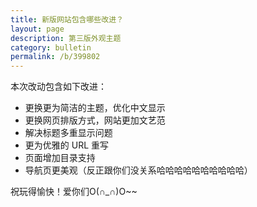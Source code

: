 ```yaml
---
title: 新版网站包含哪些改进？
layout: page
description: 第三版外观主题
category: bulletin
permalink: /b/399802
---
```

本次改动包含如下改进：

- 更换更为简洁的主题，优化中文显示
- 更换网页排版方式，网站更加文艺范
- 解决标题多重显示问题
- 更为优雅的 URL 重写
- 页面增加目录支持
- 导航页更美观（反正跟你们没关系哈哈哈哈哈哈哈哈哈哈）

祝玩得愉快！爱你们O(∩\_∩)O~~
